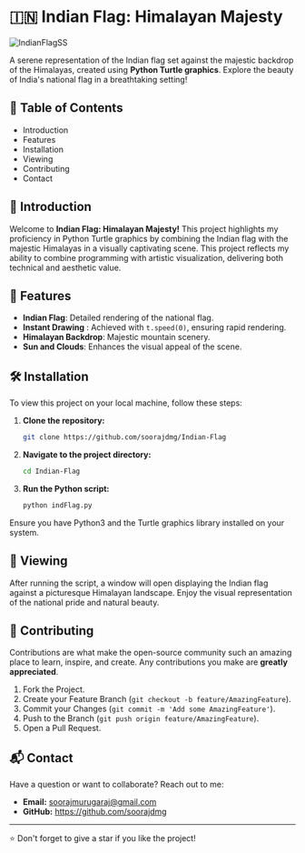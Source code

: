 # 🇮🇳 Indian Flag: Himalayan Majesty

 
![IndianFlagSS](https://github.com/user-attachments/assets/151f6a2e-6ae1-4c26-b9d9-24c51d0a767c)



A serene representation of the Indian flag set against the majestic backdrop of the Himalayas, created using **Python Turtle graphics**. Explore the beauty of India's national flag in a breathtaking setting!

## 🚀 Table of Contents

- Introduction
- Features
- Installation
- Viewing
- Contributing
- Contact
  
## 📖 Introduction

Welcome to **Indian Flag: Himalayan Majesty!** This project highlights my proficiency in Python Turtle graphics by combining the Indian flag with the majestic Himalayas in a visually captivating scene. This project reflects my ability to combine programming with artistic visualization, delivering both technical and aesthetic value.

## 🌟 Features

- **Indian Flag**: Detailed rendering of the national flag.
- **Instant Drawing** : Achieved with `t.speed(0)`, ensuring rapid rendering.
- **Himalayan Backdrop**: Majestic mountain scenery.
- **Sun and Clouds**: Enhances the visual appeal of the scene.
  
## 🛠 Installation

To view this project on your local machine, follow these steps:

1. **Clone the repository:**
    ```sh
    git clone https://github.com/soorajdmg/Indian-Flag
    ```
    
2. **Navigate to the project directory:**
     ```sh
    cd Indian-Flag
    ```

3. **Run the Python script:**
     ```sh
    python indFlag.py
    ```
Ensure you have Python3 and the Turtle graphics library installed on your system.

## 🎨 Viewing

After running the script, a window will open displaying the Indian flag against a picturesque Himalayan landscape. Enjoy the visual representation of the national pride and natural beauty.

## 🤝 Contributing

Contributions are what make the open-source community such an amazing place to learn, inspire, and create. Any contributions you make are **greatly appreciated**.

1. Fork the Project.
2. Create your Feature Branch (`git checkout -b feature/AmazingFeature`).
3. Commit your Changes (`git commit -m 'Add some AmazingFeature'`).
4. Push to the Branch (`git push origin feature/AmazingFeature`).
5. Open a Pull Request.

## 📬 Contact

Have a question or want to collaborate? Reach out to me:

- **Email:** [soorajmurugaraj@gmail.com](soorajmurugaraj@gmail.com)
- **GitHub:** https://github.com/soorajdmg

---

⭐️ Don't forget to give a star if you like the project!

